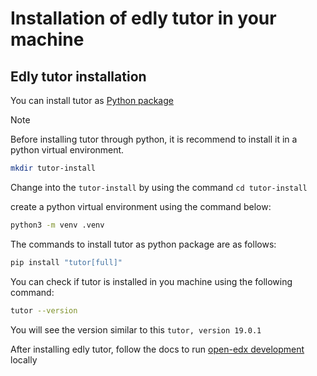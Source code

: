 # Installation of edly tutor in your machine

## Edly tutor installation
You can install tutor as [Python package](https://docs.tutor.edly.io/install.html#python-package)

> [!NOTE]
> Before installing tutor through python, it is recommend to install it in a python virtual environment.
> ```bash
> mkdir tutor-install
> ```
>
> Change into the ```tutor-install``` by using the command ```cd tutor-install```
>
> create a python virtual environment using the command below:
> ```bash
> python3 -m venv .venv
>

The commands to install tutor as python package are as follows:
```bash
pip install "tutor[full]"
```

You can check if tutor is installed in you machine using the following command:
```bash
tutor --version
```

You will see the version similar to this ```tutor, version 19.0.1```


After installing edly tutor, follow the docs to run [open-edx development](https://github.com/jayaramcloud/lidoku-docs/blob/main/openedx-setup/OPEN_EDX_DEVELOPMENT.md) locally